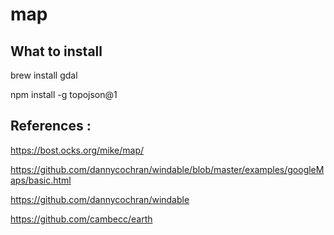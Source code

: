 # map

## What to install

brew install gdal

npm install -g topojson@1

## References : 
https://bost.ocks.org/mike/map/

https://github.com/dannycochran/windable/blob/master/examples/googleMaps/basic.html

https://github.com/dannycochran/windable

https://github.com/cambecc/earth
